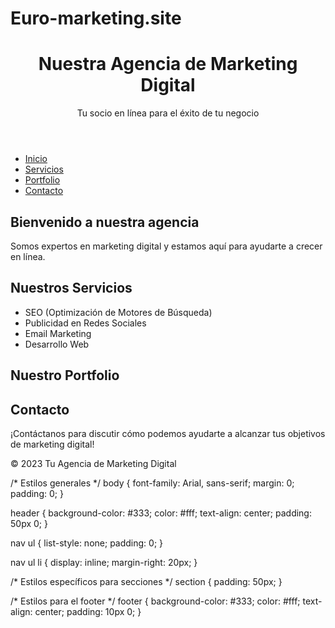 # Euro-marketing.site 
<!DOCTYPE html>
<html lang="es">
<head>
    <meta charset="UTF-8">
    <meta name="viewport" content="width=device-width, initial-scale=1.0">
    <title>Servicios de Marketing Digital</title>
    <link rel="stylesheet" href="styles.css">
</head>
<body>
    <header>
        <h1>Nuestra Agencia de Marketing Digital</h1>
        <p>Tu socio en línea para el éxito de tu negocio</p>
    </header>

<nav>
        <ul>
            <li><a href="#inicio">Inicio</a></li>
            <li><a href="#servicios">Servicios</a></li>
            <li><a href="#portfolio">Portfolio</a></li>
            <li><a href="#contacto">Contacto</a></li>
        </ul>
    </nav>

 <section id="inicio">
        <h2>Bienvenido a nuestra agencia</h2>
        <p>Somos expertos en marketing digital y estamos aquí para ayudarte a crecer en línea.</p>
    </section>

 <section id="servicios">
        <h2>Nuestros Servicios</h2>
        <ul>
            <li>SEO (Optimización de Motores de Búsqueda)</li>
            <li>Publicidad en Redes Sociales</li>
            <li>Email Marketing</li>
            <li>Desarrollo Web</li>
        </ul>
    </section>

 <section id="portfolio">
        <h2>Nuestro Portfolio</h2>
     <!-- Aquí puedes incluir ejemplos de proyectos anteriores -->
 </section>

 <section id="contacto">
        <h2>Contacto</h2>
        <p>¡Contáctanos para discutir cómo podemos ayudarte a alcanzar tus objetivos de marketing digital!</p>
    </section>
    
 <footer>
        <p>&copy; 2023 Tu Agencia de Marketing Digital</p>
    </footer>

   <script src="script.js"></script>
</body>
</html>

/* Estilos generales */
body {
    font-family: Arial, sans-serif;
    margin: 0;
    padding: 0;
}

header {
    background-color: #333;
    color: #fff;
    text-align: center;
    padding: 50px 0;
}

nav ul {
    list-style: none;
    padding: 0;
}

nav ul li {
    display: inline;
    margin-right: 20px;
}

/* Estilos específicos para secciones */
section {
    padding: 50px;
}

/* Estilos para el footer */
footer {
    background-color: #333;
    color: #fff;
    text-align: center;
    padding: 10px 0;
}

